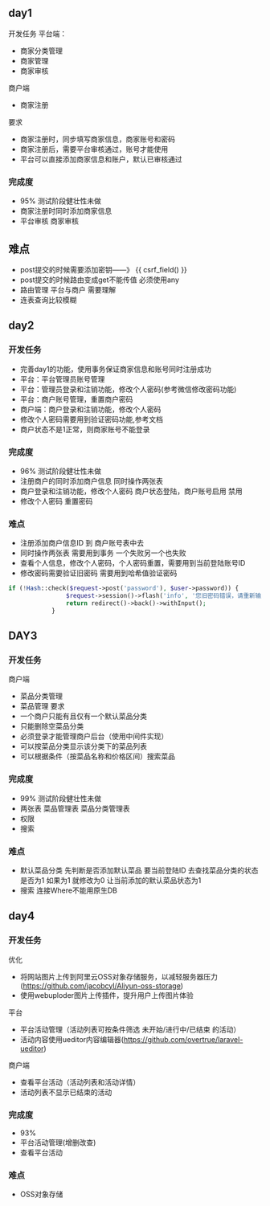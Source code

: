## day1
开发任务
平台端： 
- 商家分类管理 
- 商家管理 
- 商家审核

商户端 
- 商家注册

要求 
- 商家注册时，同步填写商家信息，商家账号和密码 
- 商家注册后，需要平台审核通过，账号才能使用 
- 平台可以直接添加商家信息和账户，默认已审核通过


### 完成度
- 95% 测试阶段健壮性未做
- 商家注册时同时添加商家信息
- 平台审核 商家审核
## 难点

- post提交的时候需要添加密钥——》 {{ csrf_field() }}
- post提交的时候路由变成get不能传值 必须使用any
- 路由管理 平台与商户 需要理解
- 连表查询比较模糊

## day2
### 开发任务
- 完善day1的功能，使用事务保证商家信息和账号同时注册成功
- 平台：平台管理员账号管理
- 平台：管理员登录和注销功能，修改个人密码(参考微信修改密码功能)
- 平台：商户账号管理，重置商户密码
- 商户端：商户登录和注销功能，修改个人密码
- 修改个人密码需要用到验证密码功能,参考文档
- 商户状态不是1正常，则商家账号不能登录

### 完成度
- 96%  测试阶段健壮性未做
- 注册商户的同时添加商户信息  同时操作两张表
- 商户登录和注销功能，修改个人密码 商户状态登陆，商户账号启用 禁用
- 修改个人密码 重置密码

### 难点
- 注册添加商户信息ID 到 商户账号表中去
- 同时操作两张表 需要用到事务 一个失败另一个也失败
- 查看个人信息，修改个人密码，个人密码重置，需要用到当前登陆账号ID
- 修改密码需要验证旧密码 需要用到哈希值验证密码
```php
if (!Hash::check($request->post('password'), $user->password)) {
                $request->session()->flash('info', '您旧密码错误，请重新输入');
                return redirect()->back()->withInput();
            }
```

## DAY3
### 开发任务
商户端 
- 菜品分类管理 
- 菜品管理 
要求 
- 一个商户只能有且仅有一个默认菜品分类 
- 只能删除空菜品分类 
- 必须登录才能管理商户后台（使用中间件实现） 
- 可以按菜品分类显示该分类下的菜品列表 
- 可以根据条件（按菜品名称和价格区间）搜索菜品
### 完成度
- 99% 测试阶段健壮性未做
- 两张表 菜品管理表 菜品分类管理表
- 权限
- 搜索
### 难点
- 默认菜品分类 先判断是否添加默认菜品 要当前登陆ID 去查找菜品分类的状态是否为1 如果为1 就修改为0 让当前添加的默认菜品状态为1
- 搜索 连接Where不能用原生DB

## day4
### 开发任务
优化 
- 将网站图片上传到阿里云OSS对象存储服务，以减轻服务器压力(https://github.com/jacobcyl/Aliyun-oss-storage) 
- 使用webuploder图片上传插件，提升用户上传图片体验

平台 
- 平台活动管理（活动列表可按条件筛选 未开始/进行中/已结束 的活动） 
- 活动内容使用ueditor内容编辑器(https://github.com/overtrue/laravel-ueditor)

商户端 
- 查看平台活动（活动列表和活动详情） 
- 活动列表不显示已结束的活动
###  完成度
- 93%
- 平台活动管理(增删改查)
- 查看平台活动

### 难点
- OSS对象存储
